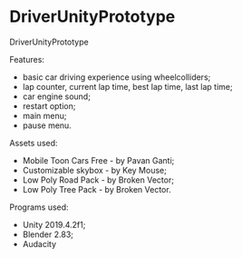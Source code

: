 # DriverUnityPrototype
DriverUnityPrototype

Features:
- basic car driving experience using wheelcolliders;
- lap counter, current lap time, best lap time, last lap time;
- car engine sound;
- restart option;
- main menu;
- pause menu.

Assets used:
- Mobile Toon Cars Free - by Pavan Ganti;
- Customizable skybox - by Key Mouse;
- Low Poly Road Pack - by Broken Vector;
- Low Poly Tree Pack - by Broken Vector.

Programs used:
- Unity 2019.4.2f1;
- Blender 2.83;
- Audacity
